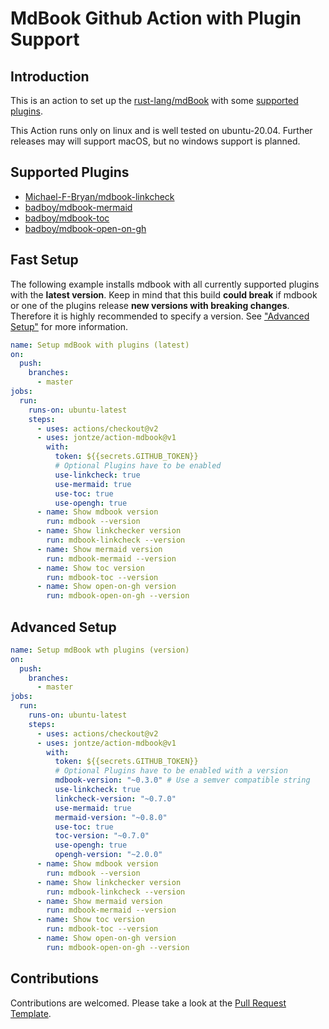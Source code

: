 # MdBook Github Action with Plugin Support

## Introduction

This is an action to set up the [rust-lang/mdBook](https://github.com/rust-lang/mdBook) with some [supported plugins](#supported-plugins).

This Action runs only on linux and is well tested on ubuntu-20.04. Further releases may will support macOS, but no windows support is planned.

## Supported Plugins

- [Michael-F-Bryan/mdbook-linkcheck](https://github.com/Michael-F-Bryan/mdbook-linkcheck)
- [badboy/mdbook-mermaid](https://github.com/badboy/mdbook-mermaid)
- [badboy/mdbook-toc](https://github.com/badboy/mdbook-toc)
- [badboy/mdbook-open-on-gh](https://github.com/badboy/mdbook-open-on-gh)

## Fast Setup

The following example installs mdbook with all currently supported plugins with the **latest version**. Keep in mind that this build **could break** if mdbook or one of the plugins release **new versions with breaking changes**. Therefore it is highly recommended to specify a version. See ["Advanced Setup"](#advanced-setup) for more information.

```yaml
name: Setup mdBook with plugins (latest)
on:
  push:
    branches:
      - master
jobs:
  run:
    runs-on: ubuntu-latest
    steps:
      - uses: actions/checkout@v2
      - uses: jontze/action-mdbook@v1
        with:
          token: ${{secrets.GITHUB_TOKEN}}
          # Optional Plugins have to be enabled
          use-linkcheck: true
          use-mermaid: true
          use-toc: true
          use-opengh: true
      - name: Show mdbook version
        run: mdbook --version
      - name: Show linkchecker version
        run: mdbook-linkcheck --version
      - name: Show mermaid version
        run: mdbook-mermaid --version
      - name: Show toc version
        run: mdbook-toc --version
      - name: Show open-on-gh version
        run: mdbook-open-on-gh --version
```

## Advanced Setup

```yaml
name: Setup mdBook wth plugins (version)
on:
  push:
    branches:
      - master
jobs:
  run:
    runs-on: ubuntu-latest
    steps:
      - uses: actions/checkout@v2
      - uses: jontze/action-mdbook@v1
        with:
          token: ${{secrets.GITHUB_TOKEN}}
          # Optional Plugins have to be enabled with a version
          mdbook-version: "~0.3.0" # Use a semver compatible string
          use-linkcheck: true
          linkcheck-version: "~0.7.0"
          use-mermaid: true
          mermaid-version: "~0.8.0"
          use-toc: true
          toc-version: "~0.7.0"
          use-opengh: true
          opengh-version: "~2.0.0"
      - name: Show mdbook version
        run: mdbook --version
      - name: Show linkchecker version
        run: mdbook-linkcheck --version
      - name: Show mermaid version
        run: mdbook-mermaid --version
      - name: Show toc version
        run: mdbook-toc --version
      - name: Show open-on-gh version
        run: mdbook-open-on-gh --version
```

## Contributions

Contributions are welcomed. Please take a look at the [Pull Request Template](.github/pull_request_template.md).
